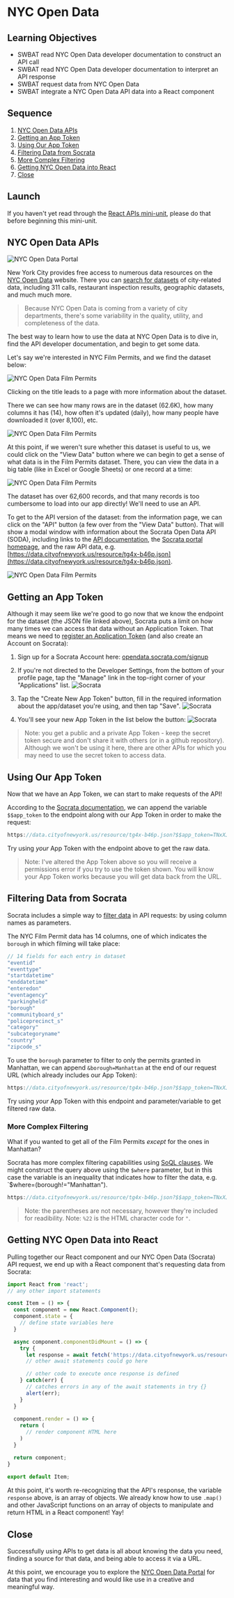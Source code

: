 # NYC Open Data

## Learning Objectives

- SWBAT read NYC Open Data developer documentation to construct an API call
- SWBAT read NYC Open Data developer documentation to interpret an API response
- SWBAT request data from NYC Open Data
- SWBAT integrate a NYC Open Data API data into a React component

## Sequence

1. [NYC Open Data APIs](#nyc-open-data-apis)
2. [Getting an App Token](#getting-an-app-token)
3. [Using Our App Token](#using-our-app-token)
4. [Filtering Data from Socrata](#filtering-data-from-socrata)
  1. [More Complex Filtering](#more-complex-filtering)
5. [Getting NYC Open Data into React](#getting-nyc-open-data-into-react)
6. [Close](#close)

## Launch

If you haven't yet read through the [React APIs mini-unit](react-apis.md), please do that before beginning this mini-unit.

## NYC Open Data APIs

![NYC Open Data Portal](./img/nyc-open-data.png)

New York City provides free access to numerous data resources on the [NYC Open Data](https://opendata.cityofnewyork.us/) website. There you can [search for datasets](https://opendata.cityofnewyork.us/data/) of city-related data, including 311 calls, restaurant inspection results, geographic datasets, and much much more.

> Because NYC Open Data is coming from a variety of city departments, there's some variability in the quality, utility, and completeness of the data.

The best way to learn how to use the data at NYC Open Data is to dive in, find the API developer documentation, and begin to get some data.

Let's say we're interested in NYC Film Permits, and we find the dataset below:

![NYC Open Data Film Permits](./img/nyc-open-data-film-1.png)

Clicking on the title leads to a page with more information about the dataset.

There we can see how many rows are in the dataset (62.6K), how many columns it has (14), how often it's updated (daily), how many people have downloaded it (over 8,100), etc.

![NYC Open Data Film Permits](./img/nyc-open-data-film-2.png)

At this point, if we weren't sure whether this dataset is useful to us, we could click on the "View Data" button where we can begin to get a sense of what data is in the Film Permits dataset. There, you can view the data in a big table (like in Excel or Google Sheets) or one record at a time:

![NYC Open Data Film Permits](./img/nyc-open-data-film-3.png)

The dataset has over 62,600 records, and that many records is too cumbersome to load into our app directly! We'll need to use an API.

To get to the API version of the dataset: from the information page, we can click on the "API" button (a few over from the "View Data" button). That will show a modal window with information about the Socrata Open Data API (SODA), including links to the [API documentation](https://dev.socrata.com/foundry/data.cityofnewyork.us/tg4x-b46p), the [Socrata portal homepage](https://dev.socrata.com/), and the raw API data, e.g. [https://data.cityofnewyork.us/resource/tg4x-b46p.json](https://data.cityofnewyork.us/resource/tg4x-b46p.json).

![NYC Open Data Film Permits](./img/nyc-open-data-film-4.png)

## Getting an App Token

Although it may seem like we're good to go now that we know the endpoint for the dataset (the JSON file linked above), Socrata puts a limit on how many times we can access that data without an Application Token. That means we need to [register an Application Token](https://dev.socrata.com/register) (and also create an Account on Socrata):

1. Sign up for a Socrata Account here: [opendata.socrata.com/signup](https://opendata.socrata.com/signup)

2. If you're not directed to the Developer Settings, from the bottom of your profile page, tap the "Manage" link in the top-right corner of your "Applications" list.
![Socrata](./img/socrata-1.png)

3. Tap the "Create New App Token" button, fill in the required information about the app/dataset you're using, and then tap "Save".
![Socrata](./img/socrata-2.png)

4. You'll see your new App Token in the list below the button:
![Socrata](./img/socrata-3.png)

> Note: you get a public and a private App Token - keep the secret token secure and don't share it with others (or in a github repository). Although we won't be using it here, there are other APIs for which you may need to use the secret token to access data.

## Using Our App Token

Now that we have an App Token, we can start to make requests of the API!

According to the [Socrata documentation](https://dev.socrata.com/docs/app-tokens.html), we can append the variable `$$app_token` to the endpoint along with our App Token in order to make the request:

```javascript
https://data.cityofnewyork.us/resource/tg4x-b46p.json?$$app_token=TNxXJT9OVmO6FDIhzqXYaEKJ
```

Try using _your_ App Token with the endpoint above to get the raw data.

> Note: I've altered the App Token above so you will receive a permissions error if you try to use the token shown. You will know your App Token works because you will get data back from the URL.

## Filtering Data from Socrata

Socrata includes a simple way to [filter data](https://dev.socrata.com/docs/filtering.html) in API requests: by using column names as parameters.

The NYC Film Permit data has 14 columns, one of which indicates the `borough` in which filming will take place:

```javascript
// 14 fields for each entry in dataset
"eventid"
"eventtype"
"startdatetime"
"enddatetime"
"enteredon"
"eventagency"
"parkingheld"
"borough"
"communityboard_s"
"policeprecinct_s"
"category"
"subcategoryname"
"country"
"zipcode_s"
```

To use the `borough` parameter to filter to only the permits granted in Manhattan, we can append `&borough=Manhattan` at the end of our request URL (which already includes our App Token):

```javascript
https://data.cityofnewyork.us/resource/tg4x-b46p.json?$$app_token=TNxXJT9OVmO6FDIhzqXYaEKJ&borough=Manhattan
```

Try using _your_ App Token with this endpoint and parameter/variable to get filtered raw data.

### More Complex Filtering

What if you wanted to get all of the Film Permits _except_ for the ones in Manhattan?

Socrata has more complex filtering capabilities using [SoQL clauses](https://dev.socrata.com/docs/queries/). We might construct the query above using the `$where` parameter, but in this case the variable is an inequality that indicates how to filter the data, e.g. `$where=(borough!="Manhattan").

```javascript
https://data.cityofnewyork.us/resource/tg4x-b46p.json?$$app_token=TNxXJT9OVmO6FDIhzqXYaEKJ&$where=(borough!=%22Manhattan%22)
```

> Note: the parentheses are not necessary, however they're included for readibility.
> Note: `%22` is the HTML character code for `"`.

## Getting NYC Open Data into React

Pulling together our React component and our NYC Open Data (Socrata) API request, we end up with a React component that's requesting data from Socrata:

```javascript
import React from 'react';
// any other import statements

const Item = () => {
  const component = new React.Component();
  component.state = {
    // define state variables here
  }

  async component.componentDidMount = () => {
    try {
      let response = await fetch('https://data.cityofnewyork.us/resource/tg4x-b46p.json?$$app_token=TNxXJT9OVmO6FDIhzqXYaEKJ&borough=Manhattan');
      // other await statements could go here

      // other code to execute once response is defined
    } catch(err) {
      // catches errors in any of the await statements in try {}
      alert(err);
    }
  }
  
  component.render = () => {
    return (
      // render component HTML here
    )
  }

  return component;
}
   
export default Item;
```

At this point, it's worth re-recognizing that the API's response, the variable `response` above, is an array of objects. We already know how to use `.map()` and other JavaScript functions on an array of objects to manipulate and return HTML in a React component! Yay!

## Close

Successfully using APIs to get data is all about knowing the data you need, finding a source for that data, and being able to access it via a URL.

At this point, we encourage you to explore the [NYC Open Data Portal](https://opendata.cityofnewyork.us/) for data that you find interesting and would like use in a creative and meaningful way.
